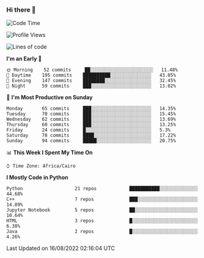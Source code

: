 ### Hi there 👋

<!--
**AMR-KELEG/AMR-KELEG** is a ✨ _special_ ✨ repository because its `README.md` (this file) appears on your GitHub profile.

Here are some ideas to get you started:

- 🔭 I’m currently working on ...
- 🌱 I’m currently learning ...
- 👯 I’m looking to collaborate on ...
- 🤔 I’m looking for help with ...
- 💬 Ask me about ...
- 📫 How to reach me: ...
- 😄 Pronouns: ...
- ⚡ Fun fact: ...
-->

<!--START_SECTION:waka-->
![Code Time](http://img.shields.io/badge/Code%20Time-0%20secs-blue)

![Profile Views](http://img.shields.io/badge/Profile%20Views-1-blue)

![Lines of code](https://img.shields.io/badge/From%20Hello%20World%20I%27ve%20Written-2%20Million%20lines%20of%20code-blue)

**I'm an Early 🐤** 

```text
🌞 Morning    52 commits     ██░░░░░░░░░░░░░░░░░░░░░░░   11.48% 
🌆 Daytime    195 commits    ██████████░░░░░░░░░░░░░░░   43.05% 
🌃 Evening    147 commits    ████████░░░░░░░░░░░░░░░░░   32.45% 
🌙 Night      59 commits     ███░░░░░░░░░░░░░░░░░░░░░░   13.02%

```
📅 **I'm Most Productive on Sunday** 

```text
Monday       65 commits     ███░░░░░░░░░░░░░░░░░░░░░░   14.35% 
Tuesday      70 commits     ███░░░░░░░░░░░░░░░░░░░░░░   15.45% 
Wednesday    62 commits     ███░░░░░░░░░░░░░░░░░░░░░░   13.69% 
Thursday     60 commits     ███░░░░░░░░░░░░░░░░░░░░░░   13.25% 
Friday       24 commits     █░░░░░░░░░░░░░░░░░░░░░░░░   5.3% 
Saturday     78 commits     ████░░░░░░░░░░░░░░░░░░░░░   17.22% 
Sunday       94 commits     █████░░░░░░░░░░░░░░░░░░░░   20.75%

```


📊 **This Week I Spent My Time On** 

```text
⌚︎ Time Zone: Africa/Cairo

```

**I Mostly Code in Python** 

```text
Python                   21 repos            ███████████░░░░░░░░░░░░░░   44.68% 
C++                      7 repos             ███░░░░░░░░░░░░░░░░░░░░░░   14.89% 
Jupyter Notebook         5 repos             ██░░░░░░░░░░░░░░░░░░░░░░░   10.64% 
HTML                     3 repos             █░░░░░░░░░░░░░░░░░░░░░░░░   6.38% 
Java                     2 repos             █░░░░░░░░░░░░░░░░░░░░░░░░   4.26%

```



 Last Updated on 16/08/2022 02:16:04 UTC
<!--END_SECTION:waka-->
